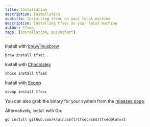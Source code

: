 ```yaml
---
title: Installation
description: Installation
subtitle: Installing tfsec on your local machine
description: Installing tfsec on your local machine
author: tfsec
tags: [installation, quickstart]
---
```


Install with [brew/linuxbrew](https://brew.sh)

```bash
brew install tfsec
```

Install with [Chocolatey](https://chocolatey.org/)

```cmd
choco install tfsec
```

Install with [Scoop](https://scoop.sh/)

```cmd
scoop install tfsec
```

You can also grab the binary for your system from the [releases page](https://github.com/khulnasoft/tfsec/releases).

Alternatively, install with Go:

```bash
go install github.com/khulnasoft/tfsec/cmd/tfsec@latest
```
